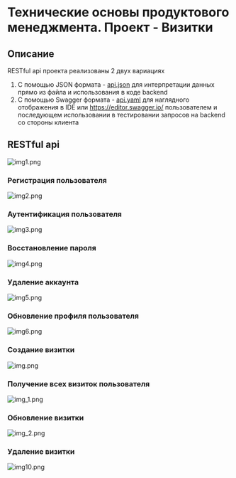 # Технические основы продуктового менеджмента. Проект - Визитки

## Описание
RESTful api проекта реализованы 2 двух вариациях

1. С помощью JSON формата - [api.json](api.json) для интерпретации данных прямо из файла и использования в коде backend
2. С помощью Swagger формата - [api.yaml](api.yaml) для наглядного отображения в IDE или https://editor.swagger.io/ пользователем и последующем использовании в тестировании запросов на backend со стороны клиента


## RESTful api
![img1.png](images/full.png)

### Регистрация пользователя
![img2.png](images/register.png)
### Аутентификация пользователя
![img3.png](images/login.png)
### Восстановление пароля
![img4.png](images/forgot.png)
### Удаление аккаунта
![img5.png](images/delete-account.png)
### Обновление профиля пользователя
![img6.png](images/update-profile.png)
### Создание визитки
![img.png](images/img.png)
### Получение всех визиток пользователя
![img_1.png](images/img_1.png)
### Обновление визитки
![img_2.png](images/img_2.png)
### Удаление визитки
![img10.png](images/delete-card.png)